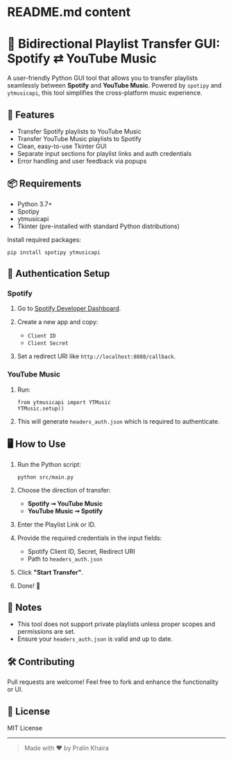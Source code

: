 # README.md content

# 🎵 Bidirectional Playlist Transfer GUI: Spotify ⇄ YouTube Music

A user-friendly Python GUI tool that allows you to transfer playlists seamlessly between **Spotify** and **YouTube Music**. Powered by `spotipy` and `ytmusicapi`, this tool simplifies the cross-platform music experience.

## 🚀 Features

- Transfer Spotify playlists to YouTube Music
- Transfer YouTube Music playlists to Spotify
- Clean, easy-to-use Tkinter GUI
- Separate input sections for playlist links and auth credentials
- Error handling and user feedback via popups

## 📦 Requirements

- Python 3.7+
- Spotipy
- ytmusicapi
- Tkinter (pre-installed with standard Python distributions)

Install required packages:
```
pip install spotipy ytmusicapi
```

## 🔐 Authentication Setup

### Spotify

1. Go to [Spotify Developer Dashboard](https://developer.spotify.com/dashboard/applications).
2. Create a new app and copy:

   * `Client ID`
   * `Client Secret`
3. Set a redirect URI like `http://localhost:8888/callback`.

### YouTube Music

1. Run:

   ```
   from ytmusicapi import YTMusic
   YTMusic.setup()
   ```
2. This will generate `headers_auth.json` which is required to authenticate.

## 🖥️ How to Use

1. Run the Python script:

   ```
   python src/main.py
   ```
2. Choose the direction of transfer:

   * **Spotify ➞ YouTube Music**
   * **YouTube Music ➞ Spotify**
3. Enter the Playlist Link or ID.
4. Provide the required credentials in the input fields:

   * Spotify Client ID, Secret, Redirect URI
   * Path to `headers_auth.json`
5. Click **"Start Transfer"**.
6. Done! 🎉

## 📌 Notes

* This tool does not support private playlists unless proper scopes and permissions are set.
* Ensure your `headers_auth.json` is valid and up to date.

## 🛠️ Contributing

Pull requests are welcome! Feel free to fork and enhance the functionality or UI.

## 📝 License

MIT License

---

> Made with ❤️ by Pralin Khaira